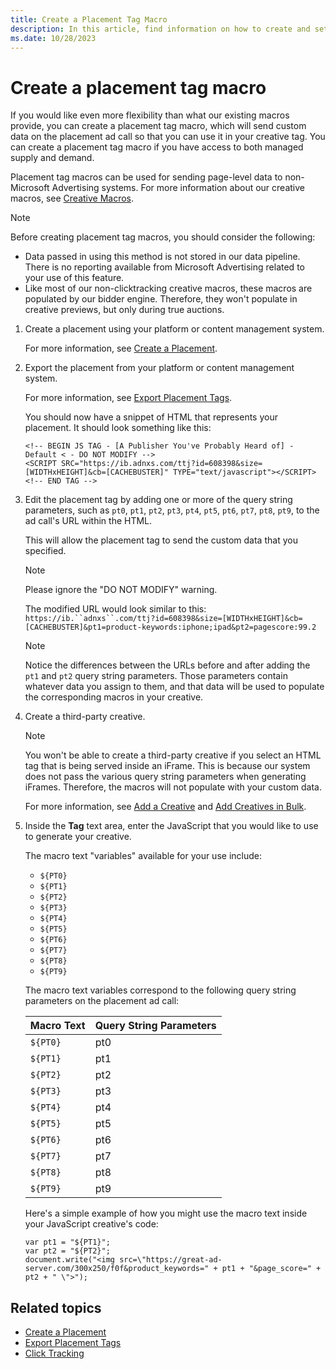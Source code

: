 ```yaml
---
title: Create a Placement Tag Macro
description: In this article, find information on how to create and set up a placement tag macro.
ms.date: 10/28/2023
---
```


# Create a placement tag macro

If you would like even more flexibility than what our existing macros provide, you can create a placement tag macro, which will send custom data on the placement ad call so that you can use it in your creative tag. You can create a placement tag macro if you have access to both managed supply and demand.

Placement tag macros can be used for sending page-level data to non-Microsoft Advertising systems. For more information about our creative macros, see [Creative Macros](creative-macros.md).

> [!NOTE]
> Before creating placement tag macros, you should consider the following:
>
> - Data passed in using this method is not stored in our data pipeline. There is no reporting available from Microsoft Advertising related to your use of this feature.
> - Like most of our non-clicktracking creative macros, these macros are populated by our bidder engine. Therefore, they won't populate in creative previews, but only during true auctions.

1. Create a placement using your platform or content management system.

    For more information, see [Create a Placement](create-a-placement.md).

1. Export the placement from your platform or content management system.

    For more information, see [Export Placement Tags](export-placement-tags.md).

    You should now have a snippet of HTML that represents your placement. It should look something like this:

    ```
    <!-- BEGIN JS TAG - [A Publisher You've Probably Heard of] - Default < - DO NOT MODIFY -->
    <SCRIPT SRC="https://ib.adnxs.com/ttj?id=608398&size=[WIDTHxHEIGHT]&cb=[CACHEBUSTER]" TYPE="text/javascript"></SCRIPT>
    <!-- END TAG -->
    ```

1. Edit the placement tag by adding one or more of the query string parameters, such as `pt0`, `pt1`, `pt2`, `pt3`, `pt4`, `pt5`, `pt6`, `pt7`, `pt8`, `pt9`, to the ad call's URL within the HTML.

    This will allow the placement tag to send the custom data that you specified.

    > [!NOTE]
    > Please ignore the "DO NOT MODIFY" warning.

    The modified URL would look similar to this: `https://ib.``adnxs``.com/ttj?id=608398&size=[WIDTHxHEIGHT]&cb=[CACHEBUSTER]&pt1=product-keywords:iphone;ipad&pt2=pagescore:99.2`

    > [!NOTE]
    > Notice the differences between the URLs before and after adding the `pt1` and `pt2` query string parameters. Those parameters contain whatever data you assign to them, and that data will be used to populate the corresponding macros in your creative.

1. Create a third-party creative.

    > [!NOTE]
    > You won't be able to create a third-party creative if you select an HTML tag that is being served inside an iFrame. This is because our system does not pass the various query string parameters when generating iFrames. Therefore, the macros will not populate with your custom data.

    For more information, see [Add a Creative](add-a-creative.md) and [Add Creatives in Bulk](add-creatives-in-bulk.md).

1. Inside the **Tag** text area, enter the JavaScript that you would like to use to generate your creative.

    The macro text "variables" available for your use include:
    - `${PT0}`
    - `${PT1}`
    - `${PT2}`
    - `${PT3}`
    - `${PT4}`
    - `${PT5}`
    - `${PT6}`
    - `${PT7}`
    - `${PT8}`
    - `${PT9}`

    The macro text variables correspond to the following query string parameters on the placement ad call:

    | Macro Text | Query String Parameters |
    |---|---|
    | `${PT0}` | pt0 |
    | `${PT1}` | pt1 |
    | `${PT2}` | pt2 |
    | `${PT3}` | pt3 |
    | `${PT4}` | pt4 |
    | `${PT5}` | pt5 |
    | `${PT6}` | pt6 |
    | `${PT7}` | pt7 |
    | `${PT8}` | pt8 |
    | `${PT9}` | pt9 |

    Here's a simple example of how you might use the macro text inside your JavaScript creative's code:

    ```
    var pt1 = "${PT1}";
    var pt2 = "${PT2}";
    document.write("<img src=\"https://great-ad-server.com/300x250/f0f&product_keywords=" + pt1 + "&page_score=" + pt2 + " \">");
    ```

## Related topics

- [Create a Placement](create-a-placement.md)
- [Export Placement Tags](export-placement-tags.md)
- [Click Tracking](click-tracking.md)

